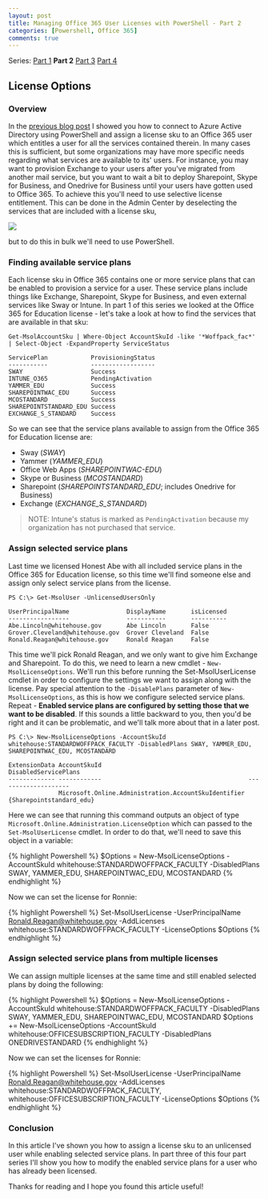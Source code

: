 ```yaml
---
layout: post
title: Managing Office 365 User Licenses with PowerShell - Part 2
categories: [Powershell, Office 365]
comments: true
---
```


[Part1]: /Office-365-Licensing_1
[Part2]: /Office-365-Licensing_2
[Part3]: /Office-365-Licensing_3
[Part4]: /Office-365-Licensing_4
[ServicePlans]: /assets/media/ServicePlans.png

Series: [Part 1][Part1] **Part 2** [Part 3][Part3] [Part 4][Part4]

## License Options

### Overview
In the [previous blog post][Part1] I showed you how to connect to Azure Active Directory using PowerShell and assign a license sku to an Office 365 user which entitles a user for all the services contained therein. In many cases this is sufficient, but some organizations may have more specific needs regarding what services are available to its' users. For instance, you may want to provision Exchange to your users after you've migrated from another mail service, but you want to wait a bit to deploy Sharepoint, Skype for Business, and Onedrive for Business until your users have gotten used to Office 365. To achieve this you'll need to use selective license entitlement. This can be done in the Admin Center by deselecting the services that are included with a license sku, 

![][ServicePlans]

but to do this in bulk we'll need to use PowerShell.

### Finding available service plans
Each license sku in Office 365 contains one or more service plans that can be enabled to provision a service for a user. These service plans include things like Exchange, Sharepoint, Skype for Business, and even external services like Sway or Intune. In part 1 of this series we looked at the Office 365 for Education license - let's take a look at how to find the services that are available in that sku: 

``` console
Get-MsolAccountSku | Where-Object AccountSkuId -like '*Woffpack_fac*' | Select-Object -ExpandProperty ServiceStatus

ServicePlan            ProvisioningStatus
-----------            ------------------
SWAY                   Success
INTUNE_O365            PendingActivation
YAMMER_EDU             Success
SHAREPOINTWAC_EDU      Success
MCOSTANDARD            Success
SHAREPOINTSTANDARD_EDU Success
EXCHANGE_S_STANDARD    Success
```

So we can see that the service plans available to assign from the Office 365 for Education license are:

* Sway (*SWAY*)
* Yammer (*YAMMER_EDU*)
* Office Web Apps (*SHAREPOINTWAC-EDU*)
* Skype or Business (*MCOSTANDARD*)
* Sharepoint (*SHAREPOINTSTANDARD_EDU*; includes Onedrive for Business)
* Exchange (*EXCHANGE_S_STANDARD*)

> NOTE: Intune's status is marked as `PendingActivation` because my organization has not purchased that service.

### Assign selected service plans
Last time we licensed Honest Abe with all included service plans in the Office 365 for Education license, so this time we'll find someone else and assign only select service plans from the license.

``` console
PS C:\> Get-MsolUser -UnlicensedUsersOnly

UserPrincipalName                DisplayName       isLicensed
-----------------                -----------       ----------
Abe.Lincoln@whitehouse.gov       Abe Lincoln       False
Grover.Cleveland@whitehouse.gov  Grover Cleveland  False
Ronald.Reagan@whitehouse.gov     Ronald Reagan     False
```

This time we'll pick Ronald Reagan, and we only want to give him Exchange and Sharepoint. To do this, we need to learn a new cmdlet - `New-MsolLicenseOptions`. We'll run this before running the Set-MsolUserLicense cmdlet in order to configure the settings we want to assign along with the license. Pay special attention to the `-DisablePlans` parameter of `New-MsolLicenseOptions`, as this is how we configure selected service plans. Repeat - **Enabled service plans are configured by setting those that we want to be disabled**. If this sounds a little backward to you, then you'd be right and it can be problematic, and we'll talk more about that in a later post.

``` console
PS C:\> New-MsolLicenseOptions -AccountSkuId whitehouse:STANDARDWOFFPACK_FACULTY -DisabledPlans SWAY, YAMMER_EDU, SHAREPOINTWAC_EDU, MCOSTANDARD

ExtensionData AccountSkuId                                         DisabledServicePlans
------------- ------------                                         --------------------
              Microsoft.Online.Administration.AccountSkuIdentifier {Sharepointstandard_edu}
```

Here we can see that running this command outputs an object of type `Microsoft.Online.Administration.LicenseOption` which can passed to the `Set-MsolUserLicense` cmdlet. In order to do that, we'll need to save this object in a variable:

{% highlight Powershell %}
$Options = New-MsolLicenseOptions -AccountSkuId whitehouse:STANDARDWOFFPACK_FACULTY -DisabledPlans SWAY, YAMMER_EDU, SHAREPOINTWAC_EDU, MCOSTANDARD
{% endhighlight %}

Now we can set the license for Ronnie:

{% highlight Powershell %}
Set-MsolUserLicense -UserPrincipalName Ronald.Reagan@whitehouse.gov -AddLicenses whitehouse:STANDARDWOFFPACK_FACULTY -LicenseOptions $Options
{% endhighlight %}

### Assign selected service plans from multiple licenses
We can assign multiple licenses at the same time and still enabled selected plans by doing the following:

{% highlight Powershell %}
$Options = New-MsolLicenseOptions -AccountSkuId whitehouse:STANDARDWOFFPACK_FACULTY -DisabledPlans SWAY, YAMMER_EDU, SHAREPOINTWAC_EDU, MCOSTANDARD
$Options += New-MsolLicenseOptions -AccountSkuId whitehouse:OFFICESUBSCRIPTION_FACULTY -DisabledPlans ONEDRIVESTANDARD
{% endhighlight %}

Now we can set the licenses for Ronnie:

{% highlight Powershell %}
Set-MsolUserLicense -UserPrincipalName Ronald.Reagan@whitehouse.gov -AddLicenses whitehouse:STANDARDWOFFPACK_FACULTY, whitehouse:OFFICESUBSCRIPTION_FACULTY -LicenseOptions $Options
{% endhighlight %}

### Conclusion
In this article I've shown you how to assign a license sku to an unlicensed user while enabling selected service plans. In part three of this four part series I'll show you how to modify the enabled service plans for a user who has already been licensed.

Thanks for reading and I hope you found this article useful!